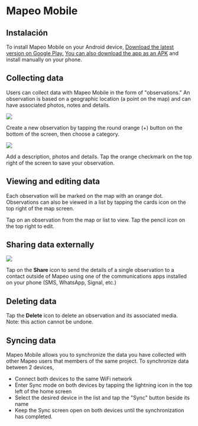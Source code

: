 # Mapeo Mobile

## Instalación

To install Mapeo Mobile on your Android device, ​[Download the latest version on Google Play.](https://play.google.com/store/apps/details?id=com.mapeo&hl=en_US)​ ​[You can also download the app as an APK](https://digital-democracy.org/mapeo/latest/android) and install manually on your phone. ​

## Collecting data

Users can collect data with Mapeo Mobile in the form of "observations." An observation is based on a geographic location \(a point on the map\) and can have associated photos, notes and details.


![](../.gitbook/assets/mm-create-observation.png)

Create a new observation by tapping the round orange \(+\) button on the bottom of the screen, then choose a category.

![](../.gitbook/assets/mm-observation-add-details.png)

Add a description, photos and details. Tap the orange checkmark on the top right of the screen to save your observation.

## Viewing and editing data

Each observation will be marked on the map with an orange dot. Observations can also be viewed in a list by tapping the cards icon on the top right of the map screen.

Tap on an observation from the map or list to view. Tap the pencil icon on the top right to edit.

## Sharing data externally

![](../.gitbook/assets/mm-observation-view.png)

Tap on the **Share** icon to send the details of a single observation to a contact outside of Mapeo using one of the communications apps installed on your phone \(SMS, WhatsApp, Signal, etc.\)

## Deleting data

Tap the **Delete** icon to delete an observation and its associated media. Note: this action cannot be undone.

## Syncing data

Mapeo Mobile allows you to synchronize the data you have collected with other Mapeo users that members of the same project. To synchronize data between 2 devices,

* Connect both devices to the same WiFi network
* Enter Sync mode on both devices by tapping the lightning icon in the top left of the home screen
* Select the desired device in the list and tap the "Sync" button beside its name
* Keep the Sync screen open on both devices until the synchronization has completed.

